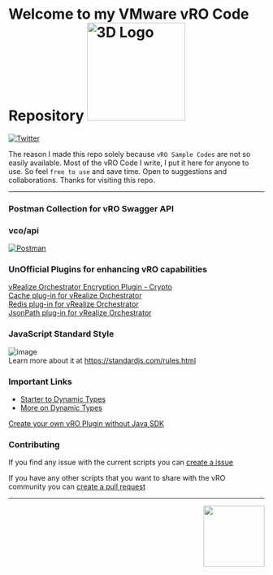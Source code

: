 

# Welcome to my VMware vRO Code Repository <img src="https://user-images.githubusercontent.com/7029361/157902571-675d1aaf-83fe-41ab-9678-9e9323f887d8.gif" alt="3D Logo" width="193">

[![Twitter](https://camo.githubusercontent.com/0bd066115a3d5d3b06c206ac73e483bc237e6ff7c61f9ba3262e683581de9718/68747470733a2f2f696d672e736869656c64732e696f2f7374617469632f76313f7374796c653d666f722d7468652d6261646765266d6573736167653d5477697474657226636f6c6f723d314441314632266c6f676f3d54776974746572266c6f676f436f6c6f723d464646464646266c6162656c3d)](https://twitter.com/VMwarevRO)

The reason I made this repo solely because `vRO Sample Codes` are not so easily available.
Most of the vRO Code I write, I put it here for anyone to use. So feel `free to use` and save time. Open to suggestions and collaborations.
Thanks for visiting this repo.
<hr>

### Postman Collection for vRO Swagger API

### vco/api
[![Postman](https://user-images.githubusercontent.com/7029361/155566604-c390f285-a9e7-4c88-b913-582b82a5a22c.png)](https://github.com/imtrinity94/vmware_vro/blob/d887ed9a534ff2eda68d19475aa8fffae6048608/vRealize%20Orchestrator%20Server%20API_8.3.postman_collection.json)


### UnOfficial Plugins for enhancing vRO capabilities
[vRealize Orchestrator Encryption Plugin - Crypto](https://github.com/vmware/o11n-plugin-crypto)<br>
[Cache plug-in for vRealize Orchestrator](https://github.com/dimitrovvlado/o11n-plugin-cache)<br>
[Redis plug-in for vRealize Orchestrator](https://github.com/dimitrovvlado/o11n-plugin-redis)<br>
[JsonPath plug-in for vRealize Orchestrator](https://cloudadvisors.net/2016/05/09/new-orchestrator-jsonpath-plugin/)<br>

### JavaScript Standard Style
![image](https://user-images.githubusercontent.com/7029361/162364064-59fcea09-3818-4608-a97e-e004c4d8439f.png)<br>
Learn more about it at https://standardjs.com/rules.html

### Important Links
- [Starter to Dynamic Types](https://www.vcoteam.info/articles/learn-vco/323-how-to-create-a-microsoft-dns-dynamic-types-plug-in.html)
- [More on Dynamic Types](https://vbombarded.wordpress.com/2017/11/21/a-primer-on-vrealize-orchestrator-dynamic-types/#more-1180)

[Create your own vRO Plugin without Java SDK](https://github.com/imtrinity94/vmware_vro/files/6663022/vRealize.Orchestrator.Dynamic.Ty_793c45ef6cb84252802a350fc8712a1e-160421-0633-172.pdf)

### Contributing
If you find any issue with the current scripts you can [create a issue](https://github.com/imtrinity94/vmware_vro/issues/new)

If you have any other scripts that you want to share with the vRO community you can [create a pull request](https://github.com/imtrinity94/vmware_vro/compare)


<hr height="1px">
<img src="https://user-images.githubusercontent.com/7029361/126627909-e7ea306a-a3cc-45e4-9be9-d22e1277fcc9.png" width="120" align="right">

